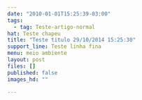 ```yaml
---
date: "2010-01-01T15:25:39-03:00"
tags:
  - tag: Teste-artigo-normal
hat: Teste chapeu
title: "Teste titulo 29/10/2014 15:25:30"
support_line: Teste linha fina
menu: meio ambiente
layout: post
files: []
published: false
images_hd: ""

---
```


